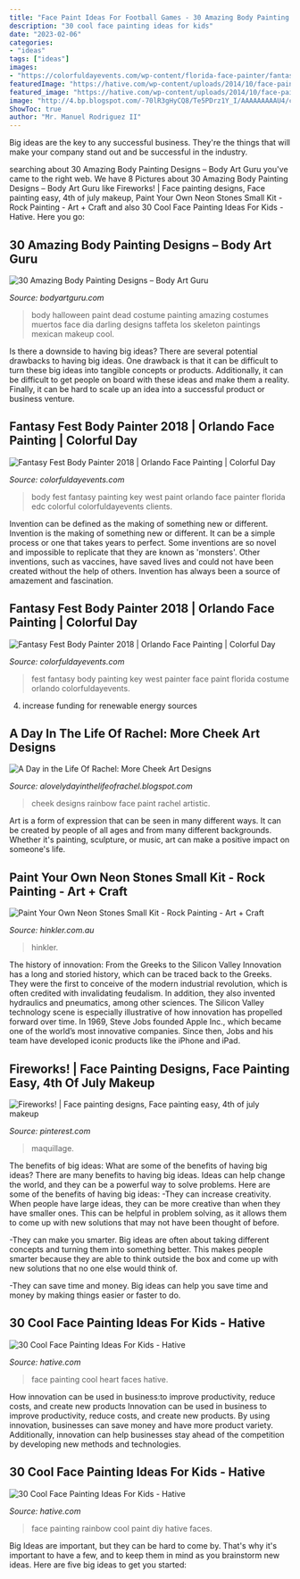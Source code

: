 ```yaml
---
title: "Face Paint Ideas For Football Games - 30 Amazing Body Painting Designs – Body Art Guru"
description: "30 cool face painting ideas for kids"
date: "2023-02-06"
categories:
- "ideas"
tags: ["ideas"]
images:
- "https://colorfuldayevents.com/wp-content/florida-face-painter/fantasy-fest/cache/fantasy-fest-costume-ideas-2016-chela-waterfield.jpg-nggid03404-ngg0dyn-210x350x100-00f0w010c011r110f110r010t010.jpg"
featuredImage: "https://hative.com/wp-content/uploads/2014/10/face-painting-ideas-for-kids/14-rainbow.jpg"
featured_image: "https://hative.com/wp-content/uploads/2014/10/face-painting-ideas-for-kids/13-red-heart-face-painting.jpg"
image: "http://4.bp.blogspot.com/-70lR3gHyCQ8/Te5PDrz1Y_I/AAAAAAAAAU4/cy1e5jnthUE/s1600/P1020985.JPG"
ShowToc: true
author: "Mr. Manuel Rodriguez II"
---
```



Big ideas are the key to any successful business. They're the things that will make your company stand out and be successful in the industry.

	

		
searching about 30 Amazing Body Painting Designs – Body Art Guru you've came to the right web. We have 8 Pictures about 30 Amazing Body Painting Designs – Body Art Guru like Fireworks! | Face painting designs, Face painting easy, 4th of july makeup, Paint Your Own Neon Stones Small Kit - Rock Painting - Art + Craft and also 30 Cool Face Painting Ideas For Kids - Hative. Here you go:
		
    
## 30 Amazing Body Painting Designs – Body Art Guru

<img loading=lazy src="https://bodyartguru.com/wp-content/uploads/2015/12/Halooween-body-art.jpg" onerror="this.onerror=null;this.src='https://tse1.mm.bing.net/th?id=OIP.dhBeHik-YWE62neLqvHP5AHaJ4&amp;pid=15.1';" alt="30 Amazing Body Painting Designs – Body Art Guru">

_Source: bodyartguru.com_

>body halloween paint dead costume painting amazing costumes muertos face dia darling designs taffeta los skeleton paintings mexican makeup cool. 

	

Is there a downside to having big ideas?
There are several potential drawbacks to having big ideas. One drawback is that it can be difficult to turn these big ideas into tangible concepts or products. Additionally, it can be difficult to get people on board with these ideas and make them a reality. Finally, it can be hard to scale up an idea into a successful product or business venture.

    
## Fantasy Fest Body Painter 2018 | Orlando Face Painting | Colorful Day

<img loading=lazy src="https://colorfuldayevents.com/wp-content/florida-face-painter/fantasy-fest/edc-orlando-body-painting-chela-waterfield.jpg" onerror="this.onerror=null;this.src='https://tse2.mm.bing.net/th?id=OIP.OAurWEV9zLlA4qhjaEfAIAAAAA&amp;pid=15.1';" alt="Fantasy Fest Body Painter 2018 | Orlando Face Painting | Colorful Day">

_Source: colorfuldayevents.com_

>body fest fantasy painting key west paint orlando face painter florida edc colorful colorfuldayevents clients. 

	

Invention can be defined as the making of something new or different.
Invention is the making of something new or different. It can be a simple process or one that takes years to perfect. Some inventions are so novel and impossible to replicate that they are known as 'monsters'. Other inventions, such as vaccines, have saved lives and could not have been created without the help of others. Invention has always been a source of amazement and fascination.

    
## Fantasy Fest Body Painter 2018 | Orlando Face Painting | Colorful Day

<img loading=lazy src="https://colorfuldayevents.com/wp-content/florida-face-painter/fantasy-fest/cache/fantasy-fest-costume-ideas-2016-chela-waterfield.jpg-nggid03404-ngg0dyn-210x350x100-00f0w010c011r110f110r010t010.jpg" onerror="this.onerror=null;this.src='https://tse1.mm.bing.net/th?id=OIP.tGwt-v4nnvZHpnqHq_IgAgAAAA&amp;pid=15.1';" alt="Fantasy Fest Body Painter 2018 | Orlando Face Painting | Colorful Day">

_Source: colorfuldayevents.com_

>fest fantasy body painting key west painter face paint florida costume orlando colorfuldayevents. 

	

4. increase funding for renewable energy sources

    
## A Day In The Life Of Rachel: More Cheek Art Designs

<img loading=lazy src="http://4.bp.blogspot.com/-70lR3gHyCQ8/Te5PDrz1Y_I/AAAAAAAAAU4/cy1e5jnthUE/s1600/P1020985.JPG" onerror="this.onerror=null;this.src='https://tse4.mm.bing.net/th?id=OIP.fzGSf9U_kVSl5TCCzMySigHaJ4&amp;pid=15.1';" alt="A Day in the Life Of Rachel: More Cheek Art Designs">

_Source: alovelydayinthelifeofrachel.blogspot.com_

>cheek designs rainbow face paint rachel artistic. 

	

Art is a form of expression that can be seen in many different ways. It can be created by people of all ages and from many different backgrounds. Whether it's painting, sculpture, or music, art can make a positive impact on someone's life.

    
## Paint Your Own Neon Stones Small Kit - Rock Painting - Art + Craft

<img loading=lazy src="https://www.hinkler.com.au/images/product/9781488905858_1.jpg" onerror="this.onerror=null;this.src='https://tse3.mm.bing.net/th?id=OIP.SeSf9RQ2tPnptG6tSEovPAHaHK&amp;pid=15.1';" alt="Paint Your Own Neon Stones Small Kit - Rock Painting - Art + Craft">

_Source: hinkler.com.au_

>hinkler. 

	

The history of innovation: From the Greeks to the Silicon Valley
Innovation has a long and storied history, which can be traced back to the Greeks. They were the first to conceive of the modern industrial revolution, which is often credited with invalidating feudalism. In addition, they also invented hydraulics and pneumatics, among other sciences.
The Silicon Valley technology scene is especially illustrative of how innovation has propelled forward over time. In 1969, Steve Jobs founded Apple Inc., which became one of the world’s most innovative companies. Since then, Jobs and his team have developed iconic products like the iPhone and iPad.

    
## Fireworks! | Face Painting Designs, Face Painting Easy, 4th Of July Makeup

<img loading=lazy src="https://i.pinimg.com/736x/7f/d0/5e/7fd05e7ba33b34dabed8050b7754f046--fireworks.jpg" onerror="this.onerror=null;this.src='https://tse3.mm.bing.net/th?id=OIP.HpayRW1ItYhvR-u53HX7SQHaJ3&amp;pid=15.1';" alt="Fireworks! | Face painting designs, Face painting easy, 4th of july makeup">

_Source: pinterest.com_

>maquillage. 

	

The benefits of big ideas: What are some of the benefits of having big ideas?
There are many benefits to having big ideas. Ideas can help change the world, and they can be a powerful way to solve problems. Here are some of the benefits of having big ideas: 
-They can increase creativity. When people have large ideas, they can be more creative than when they have smaller ones. This can be helpful in problem solving, as it allows them to come up with new solutions that may not have been thought of before. 

-They can make you smarter. Big ideas are often about taking different concepts and turning them into something better. This makes people smarter because they are able to think outside the box and come up with new solutions that no one else would think of. 

-They can save time and money. Big ideas can help you save time and money by making things easier or faster to do.

    
## 30 Cool Face Painting Ideas For Kids - Hative

<img loading=lazy src="https://hative.com/wp-content/uploads/2014/10/face-painting-ideas-for-kids/13-red-heart-face-painting.jpg" onerror="this.onerror=null;this.src='https://tse4.mm.bing.net/th?id=OIP.L9JcEK3YlK84zdmvxuPxEQHaLH&amp;pid=15.1';" alt="30 Cool Face Painting Ideas For Kids - Hative">

_Source: hative.com_

>face painting cool heart faces hative. 

	

How innovation can be used in business:to improve productivity, reduce costs, and create new products
Innovation can be used in business to improve productivity, reduce costs, and create new products. By using innovation, businesses can save money and have more product variety. Additionally, innovation can help businesses stay ahead of the competition by developing new methods and technologies.

    
## 30 Cool Face Painting Ideas For Kids - Hative

<img loading=lazy src="https://hative.com/wp-content/uploads/2014/10/face-painting-ideas-for-kids/14-rainbow.jpg" onerror="this.onerror=null;this.src='https://tse2.mm.bing.net/th?id=OIP._GRNP7WgbKfD7L3a06eFYAHaLI&amp;pid=15.1';" alt="30 Cool Face Painting Ideas For Kids - Hative">

_Source: hative.com_

>face painting rainbow cool paint diy hative faces. 

	

Big Ideas are important, but they can be hard to come by. That's why it's important to have a few, and to keep them in mind as you brainstorm new ideas. Here are five big ideas to get you started: 

